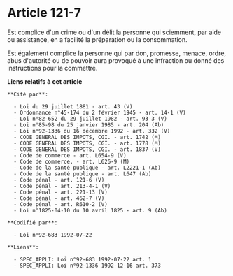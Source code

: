 # Article 121-7

Est complice d'un crime ou d'un délit la personne qui sciemment, par aide ou assistance, en a facilité la préparation ou la
consommation.

Est également complice la personne qui par don, promesse, menace, ordre, abus d'autorité ou de pouvoir aura provoqué à une
infraction ou donné des instructions pour la commettre.

**Liens relatifs à cet article**

	**Cité par**:

	  - Loi du 29 juillet 1881 - art. 43 (V)
	  - Ordonnance n°45-174 du 2 février 1945 - art. 14-1 (V)
	  - Loi n°82-652 du 29 juillet 1982 - art. 93-3 (V)
	  - Loi n°85-98 du 25 janvier 1985 - art. 204 (Ab)
	  - Loi n°92-1336 du 16 décembre 1992 - art. 332 (V)
	  - CODE GENERAL DES IMPOTS, CGI. - art. 1742 (M)
	  - CODE GENERAL DES IMPOTS, CGI. - art. 1778 (M)
	  - CODE GENERAL DES IMPOTS, CGI. - art. 1837 (V)
	  - Code de commerce - art. L654-9 (V)
	  - Code de commerce. - art. L626-9 (M)
	  - Code de la santé publique - art. L2221-1 (Ab)
	  - Code de la santé publique - art. L647 (Ab)
	  - Code pénal - art. 121-6 (V)
	  - Code pénal - art. 213-4-1 (V)
	  - Code pénal - art. 221-13 (V)
	  - Code pénal - art. 462-7 (V)
	  - Code pénal - art. R610-2 (V)
	  - Loi n°1825-04-10 du 10 avril 1825 - art. 9 (Ab)

	**Codifié par**:

	  - Loi n°92-683 1992-07-22

	**Liens**:

	  - SPEC_APPLI: Loi n°92-683 1992-07-22 art. 1
	  - SPEC_APPLI: Loi n°92-1336 1992-12-16 art. 373
